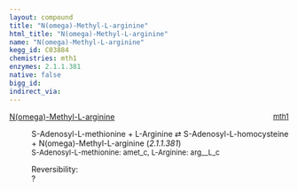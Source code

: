 ```yaml
---
layout: compound
title: "N(omega)-Methyl-L-arginine"
html_title: "N(omega)-Methyl-L-arginine"
name: "N(omega)-Methyl-L-arginine"
kegg_id: C03884
chemistries: mth1
enzymes: 2.1.1.381
native: false
bigg_id:
indirect_via:
---
```

<dl><dt class="rs-product"><a class="link-dark" data-bs-html="true" data-bs-title="KEGG: C03884" data-bs-toggle="tooltip" href="{{ site.url }}{{ site.baseurl }}/compounds/C03884">N(omega)-Methyl-L-arginine</a><span style="float: right; max-width: 40%"><a class="link-dark opacity-50" href="{{ site.url }}{{ site.baseurl }}/chemistries/mth1" style="font-size: small; word-wrap: anywhere;">mth1</a></span></dt><dd><p>S-Adenosyl-L-methionine + L-Arginine ⇄ S-Adenosyl-L-homocysteine + N(omega)-Methyl-L-arginine (<i>2.1.1.381</i>)<br/><span style="font-size: small;"><span data-bs-html="true" data-bs-title="KEGG: C00019" data-bs-toggle="tooltip">S-Adenosyl-L-methionine</span>: amet_c, <span data-bs-html="true" data-bs-title="KEGG: C00062" data-bs-toggle="tooltip">L-Arginine</span>: arg__L_c</span><br/><div class="reversibility_info">Reversibility: <div class="progress"><div aria-valuemax="100" aria-valuemin="0" aria-valuenow="0" class="progress-bar bg-light" role="progressbar" style="width: 100%"></div></div><span>?</span><div class="progress"><div aria-valuemax="10" aria-valuemin="0" aria-valuenow="0" class="progress-bar bg-light" role="progressbar" style="width: 100%"></div></div></div></p><dl></dl></dd></dl>